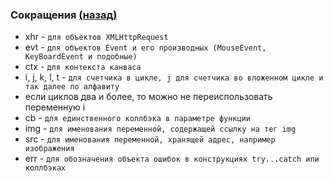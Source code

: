 ### Сокращения [(назад)](../README.md)

* xhr - `для объектов XMLHttpRequest`
* evt - `для объектов Event и его производных (MouseEvent, KeyBoardEvent и подобные)`
* ctx - `для контекста канваса`
* i, j, k, l, t - `для счетчика в цикле, j для счетчика во вложенном цикле и так далее по алфавиту`
* если циклов два и более, то можно не переиспользовать переменную i
* cb - `для единственного коллбэка в параметре функции`
* img - `для именования переменной, содержащей ссылку на тег img`
* src - `для именования переменной, хранящей адрес, например изображения`
* err - `для обозначения объекта ошибок в конструкциях try...catch или коллбэках`
